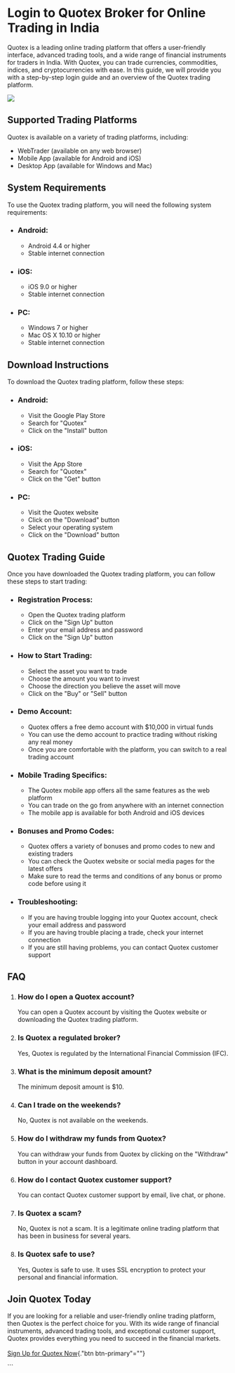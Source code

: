 # Login to Quotex Broker for Online Trading in India

Quotex is a leading online trading platform that offers a user-friendly
interface, advanced trading tools, and a wide range of financial
instruments for traders in India. With Quotex, you can trade currencies,
commodities, indices, and cryptocurrencies with ease. In this guide, we
will provide you with a step-by-step login guide and an overview of the
Quotex trading platform.

[![](https://static.quotex.io/files/12_en/300_250.jpg)](https://traff.sbs/brokerqxlid)

## Supported Trading Platforms

Quotex is available on a variety of trading platforms, including:

-   WebTrader (available on any web browser)
-   Mobile App (available for Android and iOS)
-   Desktop App (available for Windows and Mac)

## System Requirements

To use the Quotex trading platform, you will need the following system
requirements:

-   ### Android:

    -   Android 4.4 or higher
    -   Stable internet connection

-   ### iOS:

    -   iOS 9.0 or higher
    -   Stable internet connection

-   ### PC:

    -   Windows 7 or higher
    -   Mac OS X 10.10 or higher
    -   Stable internet connection

## Download Instructions

To download the Quotex trading platform, follow these steps:

-   ### Android:

    -   Visit the Google Play Store
    -   Search for "Quotex"
    -   Click on the "Install" button

-   ### iOS:

    -   Visit the App Store
    -   Search for "Quotex"
    -   Click on the "Get" button

-   ### PC:

    -   Visit the Quotex website
    -   Click on the "Download" button
    -   Select your operating system
    -   Click on the "Download" button

## Quotex Trading Guide

Once you have downloaded the Quotex trading platform, you can follow
these steps to start trading:

-   ### Registration Process:

    -   Open the Quotex trading platform
    -   Click on the "Sign Up" button
    -   Enter your email address and password
    -   Click on the "Sign Up" button

-   ### How to Start Trading:

    -   Select the asset you want to trade
    -   Choose the amount you want to invest
    -   Choose the direction you believe the asset will move
    -   Click on the "Buy" or "Sell" button

-   ### Demo Account:

    -   Quotex offers a free demo account with \$10,000 in virtual funds
    -   You can use the demo account to practice trading without risking
        any real money
    -   Once you are comfortable with the platform, you can switch to a
        real trading account

-   ### Mobile Trading Specifics:

    -   The Quotex mobile app offers all the same features as the web
        platform
    -   You can trade on the go from anywhere with an internet
        connection
    -   The mobile app is available for both Android and iOS devices

-   ### Bonuses and Promo Codes:

    -   Quotex offers a variety of bonuses and promo codes to new and
        existing traders
    -   You can check the Quotex website or social media pages for the
        latest offers
    -   Make sure to read the terms and conditions of any bonus or promo
        code before using it

-   ### Troubleshooting:

    -   If you are having trouble logging into your Quotex account,
        check your email address and password
    -   If you are having trouble placing a trade, check your internet
        connection
    -   If you are still having problems, you can contact Quotex
        customer support

## FAQ

1.  ### How do I open a Quotex account?

    You can open a Quotex account by visiting the Quotex website or
    downloading the Quotex trading platform.

2.  ### Is Quotex a regulated broker?

    Yes, Quotex is regulated by the International Financial Commission
    (IFC).

3.  ### What is the minimum deposit amount?

    The minimum deposit amount is \$10.

4.  ### Can I trade on the weekends?

    No, Quotex is not available on the weekends.

5.  ### How do I withdraw my funds from Quotex?

    You can withdraw your funds from Quotex by clicking on the
    "Withdraw" button in your account dashboard.

6.  ### How do I contact Quotex customer support?

    You can contact Quotex customer support by email, live chat, or
    phone.

7.  ### Is Quotex a scam?

    No, Quotex is not a scam. It is a legitimate online trading platform
    that has been in business for several years.

8.  ### Is Quotex safe to use?

    Yes, Quotex is safe to use. It uses SSL encryption to protect your
    personal and financial information.

## Join Quotex Today

If you are looking for a reliable and user-friendly online trading
platform, then Quotex is the perfect choice for you. With its wide range
of financial instruments, advanced trading tools, and exceptional
customer support, Quotex provides everything you need to succeed in the
financial markets.\
\
[Sign Up for Quotex
Now](\%22https://traff.sbs/brokerqxsignup\%22){."btn
btn-primary"=""}

\`\`\`

